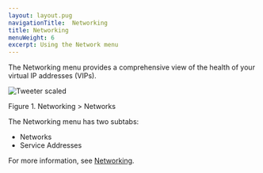 ```yaml
---
layout: layout.pug
navigationTitle:  Networking
title: Networking
menuWeight: 6
excerpt: Using the Network menu
---
```


The Networking menu provides a comprehensive view of the health of your virtual IP addresses (VIPs).

![Tweeter scaled](/mesosphere/dcos/1.11/img/networking-ee.png)

Figure 1.  Networking > Networks

The Networking menu has two subtabs:
- Networks
- Service Addresses

For more information, see [Networking](/mesosphere/dcos/1.11/networking/).
